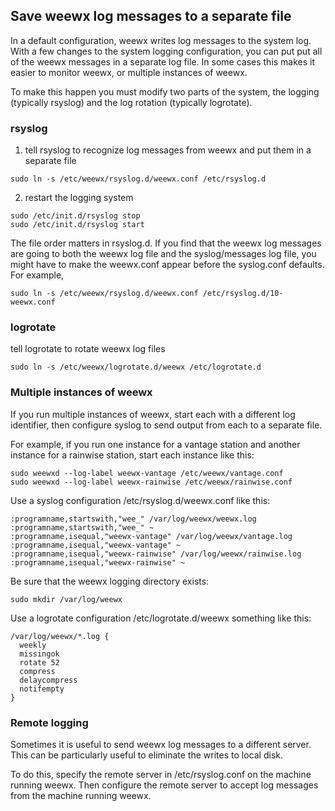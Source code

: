 ## Save weewx log messages to a separate file

In a default configuration, weewx writes log messages to the system log.  With a few changes to the system logging configuration, you can put put all of the weewx messages in a separate log file.  In some cases this makes it easier to monitor weewx, or multiple instances of weewx.

To make this happen you must modify two parts of the system, the logging (typically rsyslog) and the log rotation (typically logrotate).

### rsyslog

1. tell rsyslog to recognize log messages from weewx and put them in a separate file
```
sudo ln -s /etc/weewx/rsyslog.d/weewx.conf /etc/rsyslog.d
```

2. restart the logging system
```
sudo /etc/init.d/rsyslog stop
sudo /etc/init.d/rsyslog start
```

The file order matters in rsyslog.d.  If you find that the weewx log messages are going to both the weewx log file and the syslog/messages log file, you might have to make the weewx.conf appear before the syslog.conf defaults.  For example,
```
sudo ln -s /etc/weewx/rsyslog.d/weewx.conf /etc/rsyslog.d/10-weewx.conf
```

### logrotate

tell logrotate to rotate weewx log files
```
sudo ln -s /etc/weewx/logrotate.d/weewx /etc/logrotate.d
```

### Multiple instances of weewx

If you run multiple instances of weewx, start each with a different log identifier, then configure syslog to send output from each to a separate file.

For example, if you run one instance for a vantage station and another instance for a rainwise station, start each instance like this:

```
sudo weewxd --log-label weewx-vantage /etc/weewx/vantage.conf
sudo weewxd --log-label weewx-rainwise /etc/weewx/rainwise.conf
```

Use a syslog configuration /etc/rsyslog.d/weewx.conf like this:

```
:programname,startswith,"wee_" /var/log/weewx/weewx.log
:programname,startswith,"wee_" ~
:programname,isequal,"weewx-vantage" /var/log/weewx/vantage.log
:programname,isequal,"weewx-vantage" ~
:programname,isequal,"weewx-rainwise" /var/log/weewx/rainwise.log
:programname,isequal,"weewx-rainwise" ~
```

Be sure that the weewx logging directory exists:
```
sudo mkdir /var/log/weewx
```

Use a logrotate configuration /etc/logrotate.d/weewx something like this:
```
/var/log/weewx/*.log {
  weekly
  missingok
  rotate 52
  compress
  delaycompress
  notifempty
}
```

### Remote logging

Sometimes it is useful to send weewx log messages to a different server.  This can be particularly useful to eliminate the writes to local disk.

To do this, specify the remote server in /etc/rsyslog.conf on the machine running weewx.  Then configure the remote server to accept log messages from the machine running weewx.